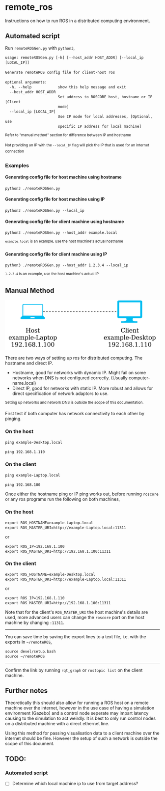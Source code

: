 # remote_ros
Instructions on how to run ROS in a distributed computing environment.

## Automated script
Run `remoteROSGen.py` with `python3`,
```
usage: remoteROSGen.py [-h] [--host_addr HOST_ADDR] [--local_ip [LOCAL_IP]]

Generate remoteROS config file for client-host ros

optional arguments:
  -h, --help            show this help message and exit
  --host_addr HOST_ADDR
                        Set address to ROSCORE host, hostname or IP [Client
                        mode]
  --local_ip [LOCAL_IP]
                        Use IP mode for local addresses, [Optional, use
                        specific IP address for local machine]
```
<sup>Refer to "manual method" section for difference between IP and hostname</sup>

<sup>Not providing an IP with the `--local_IP` flag will pick the IP that is used for an internet connection</sup>

### Examples
#### Generating config file for host machine using hostname

`python3 ./remoteROSGen.py`

#### Generating config file for host machine using IP

`python3 ./remoteROSGen.py --local_ip`

#### Generating config file for client machine using hostname

`python3 ./remoteROSGen.py --host_addr example.local`

<sup>`example.local` is an example, use the host machine's actual hostname</sup>

#### Generating config file for client machine using IP

`python3 ./remoteROSGen.py --host_addr 1.2.3.4 --local_ip`

<sup>`1.2.3.4` is an example, use the host machine's actual IP</sup>

## Manual Method
![Diagram](./diagram.png)

There are two ways of setting up ros for distributed computing. The hostname and direct IP.
 - Hostname, good for networks with dynamic IP. Might fail on some networks when DNS is not configured correctly. (Usually computer-name.local)
 - Direct IP, good for networks with static IP. More robust and allows for direct specification of network adaptors to use.

<sup>Setting up networks and network DNS is outside the scope of this documentation.</sup>

First test if both computer has network connectivity to each other by pinging.

### On the host
```ping example-Desktop.local```

```ping 192.168.1.110```

### On the client
```ping example-Laptop.local```

```ping 192.168.100```

Once either the hostname ping or IP ping works out, before running `roscore` or any ros programs run the following on both machines,

### On the host
```
export ROS_HOSTNAME=example-Laptop.local
export ROS_MASTER_URI=http://example-Laptop.local:11311
```
or
```
export ROS_IP=192.168.1.100
export ROS_MASTER_URI=http://192.168.1.100:11311
```

### On the client
```
export ROS_HOSTNAME=example-Desktop.local
export ROS_MASTER_URI=http://example-Laptop.local:11311
```
or
```
export ROS_IP=192.168.1.110
export ROS_MASTER_URI=http://192.168.1.100:11311
```

Note that for the client's `ROS_MASTER_URI` the host machine's details are used, more advanced users can change the `roscore` port on the host machine by changing `:11311`.

---

You can save time by saving the export lines to a text file, i.e. with the exports in `~/remoteROS`,

```
source devel/setup.bash
source ~/remoteROS
```

---

Confirm the link by running `rqt_graph` or `rostopic list` on the client machine.

## Further notes
Theoretically this should also allow for running a ROS host on a remote machine over the internet, however in the use case of having a simulation environment (Gazebo) and a control node seperate may impart latency causing to the simulation to act weirdly. It is best to only run control nodes on a distributed machine with a direct ethernet line.

Using this method for passing visualisation data to a client machine over the internet should be fine. However the setup of such a network is outside the scope of this document.

## TODO:
### Automated script
 - [ ] Determine which local machine ip to use from target address?